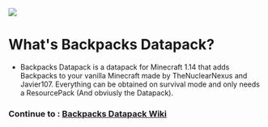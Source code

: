 ![](https://raw.githubusercontent.com/Javier107/Backpacks-Datapack/master/wiki/banner.png) <h1>What's Backpacks Datapack?</h1> <ul> <li>Backpacks Datapack is a datapack for Minecraft 1.14 that adds Backpacks to your vanilla Minecraft made by TheNuclearNexus and Javier107. Everything can be obtained on survival mode and only needs a ResourcePack (And obviusly the Datapack).</li> </ul> <h3>Continue to : <b><a href="https://github.com/Javier107/Backpacks-Datapack/wiki/Backpacks-Datapack-Wiki-(Page-1)">Backpacks Datapack Wiki</a></b></h3>
